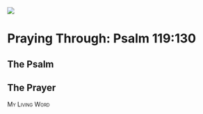 <img class="intro-right" src="/images/art-paris-psalter.jpg">

<style>
  li {list-style-type: none;}
  p + ul {
    margin-top: -18px;
}
</style>

# Praying Through: Psalm 119:130

## The Psalm

## The Prayer

<div style="font-variant: small-caps;">
My Living Word
</div>
